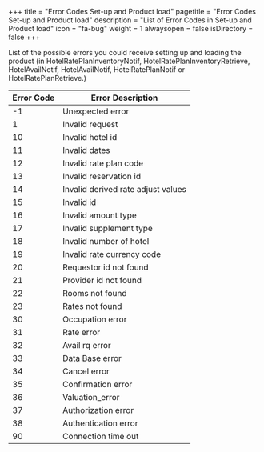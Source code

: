 +++
title = "Error Codes Set-up and Product load"
pagetitle = "Error Codes Set-up and Product load"
description = "List of Error Codes in Set-up and Product load"
icon = "fa-bug" 
weight = 1
alwaysopen = false
isDirectory = false
+++


List of the possible errors you could receive setting up and loading the product (in HotelRatePlanInventoryNotif, HotelRatePlanInventoryRetrieve, HotelAvailNotif, HotelAvailNotif, HotelRatePlanNotif or HotelRatePlanRetrieve.)


| **Error Code** | **Error Description**					                    |
| -------------- | ------------------------------------------------------------ |
| -1           	 | Unexpected error |
|  1             | Invalid request |
|  10            | Invalid hotel id |
|  11            | Invalid dates |
|  12            | Invalid rate plan code |
|  13            | Invalid reservation id |
|  14            | Invalid derived rate adjust values |
|  15            | Invalid id |
|  16            | Invalid amount type |
|  17            | Invalid supplement type |
|  18            | Invalid number of hotel |
|  19            | Invalid rate currency code |
|  20            | Requestor id not found |
|  21            | Provider id not found |
|  22            | Rooms not found |
|  23            | Rates not found |
|  30            | Occupation error|
|  31            | Rate error |
|  32            | Avail rq error |
|  33            | Data Base error |
|  34            | Cancel error|
|  35            | Confirmation error |
|  36            | Valuation_error |
|  37            | Authorization error |
|  38            | Authentication error |
|  90            | Connection time out |
